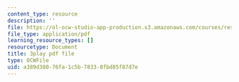 ```yaml
---
content_type: resource
description: ''
file: https://ol-ocw-studio-app-production.s3.amazonaws.com/courses/res-9-003-brains-minds-and-machines-summer-course-summer-2015/a389d38076fa1c5b78338fbd85f87d7e_2304733.pdf
file_type: application/pdf
learning_resource_types: []
resourcetype: Document
title: 3play pdf file
type: OCWFile
uid: a389d380-76fa-1c5b-7833-8fbd85f87d7e
---
```

